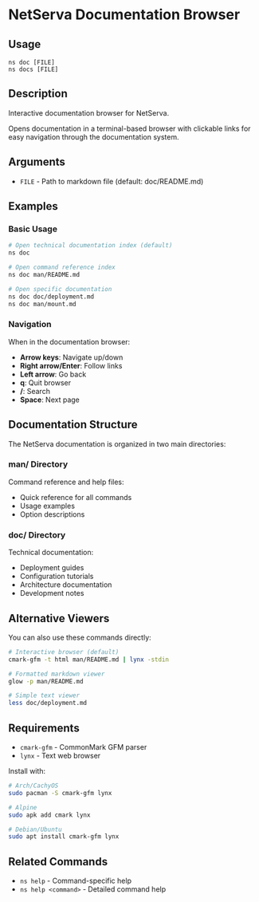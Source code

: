 # NetServa Documentation Browser

## Usage
```
ns doc [FILE]
ns docs [FILE]
```

## Description
Interactive documentation browser for NetServa.

Opens documentation in a terminal-based browser with clickable links for easy navigation through the documentation system.

## Arguments
- `FILE` - Path to markdown file (default: doc/README.md)

## Examples

### Basic Usage
```bash
# Open technical documentation index (default)
ns doc

# Open command reference index
ns doc man/README.md

# Open specific documentation
ns doc doc/deployment.md
ns doc man/mount.md
```

### Navigation
When in the documentation browser:
- **Arrow keys**: Navigate up/down
- **Right arrow/Enter**: Follow links
- **Left arrow**: Go back
- **q**: Quit browser
- **/**: Search
- **Space**: Next page

## Documentation Structure

The NetServa documentation is organized in two main directories:

### man/ Directory
Command reference and help files:
- Quick reference for all commands
- Usage examples
- Option descriptions

### doc/ Directory  
Technical documentation:
- Deployment guides
- Configuration tutorials
- Architecture documentation
- Development notes

## Alternative Viewers

You can also use these commands directly:
```bash
# Interactive browser (default)
cmark-gfm -t html man/README.md | lynx -stdin

# Formatted markdown viewer
glow -p man/README.md

# Simple text viewer
less doc/deployment.md
```

## Requirements
- `cmark-gfm` - CommonMark GFM parser
- `lynx` - Text web browser

Install with:
```bash
# Arch/CachyOS
sudo pacman -S cmark-gfm lynx

# Alpine
sudo apk add cmark lynx

# Debian/Ubuntu  
sudo apt install cmark-gfm lynx
```

## Related Commands
- `ns help` - Command-specific help
- `ns help <command>` - Detailed command help